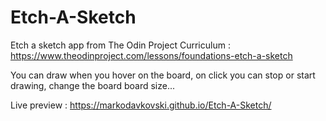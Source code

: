 # Etch-A-Sketch
Etch a sketch app from The Odin Project Curriculum : https://www.theodinproject.com/lessons/foundations-etch-a-sketch

You can draw when you hover on the board, on click you can stop or start drawing, change the board board size...

Live preview : https://markodavkovski.github.io/Etch-A-Sketch/
